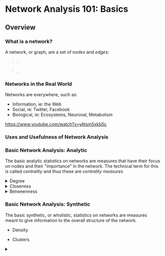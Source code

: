 # Network Analysis 101: Basics

## Overview


### What is a network?

A network, or graph, are a set of *nodes* and *edges*:

> .

> .

### Networks in the Real World

Networks are everywhere, such as:

- Information, ie: the Web
- Social, ie: Twitter, Facebook
- Biological, ie: Ecosystems, Neuronal, Metabolism

https://www.youtube.com/watch?v=yAtsm5xkb5c

### Uses and Usefulness of Network Analysis


### Basic Network Analysis: Analytic

The basic analytic statistics on networks are measures that have their focus on nodes and their "importance" in the network. The technical term for this is called *centrality* and thus these are *centrality measures*


<details>
<summary>Degree</summary>

```mermaid
mindmap
  root(("Ego: 3"))
    A
    B
    C
```

$$D_{i} = number of edges connect to node i$$

</details>

<details>
<summary>Closeness</summary>
</details>

<details>
<summary>Betweenness</summary>
</details>


### Basic Network Analysis: Synthetic

The basic synthetic, or wholistic, statistics on networks are measures meant to give information to the overall structure of the network.

- Density

- Clusters






<details>
<summary></summary>
</details>
